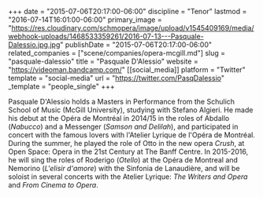 +++
date = "2015-07-06T20:17:00-06:00"
discipline = "Tenor"
lastmod = "2016-07-14T16:01:00-06:00"
primary_image = "https://res.cloudinary.com/schmopera/image/upload/v1545409169/media/webhook-uploads/1468533359261/2016-07-13---Pasquale-Dalessio.jpg.jpg"
publishDate = "2015-07-06T20:17:00-06:00"
related_companies = ["scene/companies/opera-mcgill.md"]
slug = "pasquale-dalessio"
title = "Pasquale D&#039;Alessio"
website = "https://videoman.bandcamp.com/"
[[social_media]]
platform = "Twitter"
template = "social-media"
url = "https://twitter.com/PasqDalessio"
_template = "people_single"
+++

Pasquale D'Alessio holds a Masters in Performance from the Schulich School of Music (McGill University), studying with Stefano Algieri. He made his debut at the Opéra de Montréal in 2014/15 in the roles of Abdallo (*Nabucco*) and a Messenger (*Samson and Delilah*), and participated in concert with the famous lovers with l'Atelier Lyrique de l'Opéra de Montréal. During the summer, he played the role of Otto in the new opera *Crush*, at Open Space: Opera in the 21st Century at The Banff Centre. In 2015-2016, he will sing the roles of Roderigo (*Otello*) at the Opéra de Montreal and Nemorino (*L'elisir d'amore*) with the Sinfonia de Lanaudière, and will be soloist in several concerts with the Atelier Lyrique: *The Writers and Opera* and *From Cinema to Opera*.
